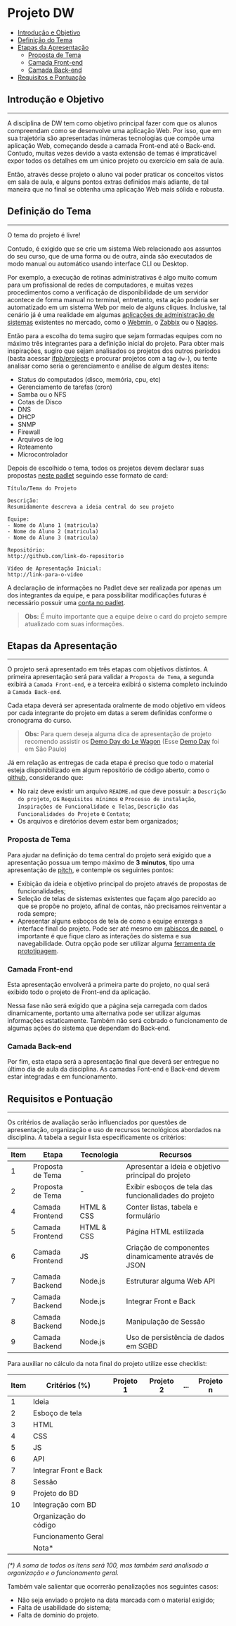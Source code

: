 # Projeto DW

  - [Introdução e Objetivo](#introdução-e-objetivo)
  - [Definição do Tema](#definição-do-tema)
  - [Etapas da Apresentação](#etapas-da-apresentação)
    - [Proposta de Tema](#proposta-de-tema)
    - [Camada Front-end](#camada-front-end)
    - [Camada Back-end](#camada-back-end)
  - [Requisitos e Pontuação](#requisitos-e-pontuação)

## Introdução e Objetivo

---

A disciplina de DW tem como objetivo principal fazer com que os alunos compreendam como se desenvolve uma aplicação Web. Por isso, que em sua trajetória são apresentadas inúmeras tecnologias que compõe uma aplicação Web, começando desde a camada Front-end até o Back-end. Contudo, muitas vezes devido a vasta extensão de temas é impraticável expor todos os detalhes em um único projeto ou exercício em sala de aula.

Então, através desse projeto o aluno vai poder praticar os conceitos vistos em sala de aula, e alguns pontos extras definidos mais adiante, de tal maneira que no final se obtenha uma aplicação Web mais sólida e robusta.

## Definição do Tema

---

O tema do projeto é livre!

Contudo, é exigido que se crie um sistema Web relacionado aos assuntos do seu curso, que de uma forma ou de outra, ainda são executados de modo manual ou automático usando interface CLI ou Desktop.

Por exemplo, a execução de rotinas administrativas é algo muito comum para um profissional de redes de computadores, e muitas vezes procedimentos como a verificação de disponibilidade de um servidor acontece de forma manual no terminal, entretanto, esta ação poderia ser automatizado em um sistema Web por meio de alguns cliques. Inclusive, tal cenário já é uma realidade em algumas [aplicações de administração de sistemas](https://github.com/n1trux/awesome-sysadmin) existentes no mercado, como o [Webmin](http://www.webmin.com/), o [Zabbix](http://www.zabbix.com/) ou o [Nagios](https://www.nagios.org/).

Então para a escolha do tema sugiro que sejam formadas equipes com no máximo três integrantes para a definição inicial do projeto. Para obter mais inspirações, sugiro que sejam analisados os projetos dos outros períodos (basta acessar [ifpb/projects](https://ifpb.github.io/projects/) e procurar projetos com a tag `dw-`), ou tente analisar como seria o gerenciamento e análise de algum destes itens:

- Status do computados (disco, memória, cpu, etc)
- Gerenciamento de tarefas (cron)
- Samba ou o NFS
- Cotas de Disco
- DNS
- DHCP
- SNMP
- Firewall
- Arquivos de log
- Roteamento
- Microcontrolador

Depois de escolhido o tema, todos os projetos devem declarar suas propostas [neste padlet](https://padlet.com/lucachaves/projetodw20202) seguindo esse formato de card:

```
Título/Tema do Projeto

Descrição:
Resumidamente descreva a ideia central do seu projeto

Equipe:
- Nome do Aluno 1 (matricula)
- Nome do Aluno 2 (matricula)
- Nome do Aluno 3 (matricula)

Repositório:
http://github.com/link-do-repositorio

Vídeo de Apresentação Inicial:
http://link-para-o-video
```

A declaração de informações no Padlet deve ser realizada por apenas um dos integrantes da equipe, e para possibilitar modificações futuras é necessário possuir uma [conta no padlet](https://padlet.com/referrals/lucachaves).

> **Obs:** É muito importante que a equipe deixe o card do projeto sempre atualizado com suas informações.

## Etapas da Apresentação

---

O projeto será apresentado em três etapas com objetivos distintos. A primeira apresentação será para validar a `Proposta de Tema`, a segunda exibirá a `Camada Front-end`, e a terceira exibirá o sistema completo incluindo a `Camada Back-end`.

Cada etapa deverá ser apresentada oralmente de modo objetivo em vídeos por cada integrante do projeto em datas a serem definidas conforme o cronograma do curso.

> **Obs:** Para quem deseja alguma dica de apresentação de projeto recomendo assistir os [Demo Day do Le Wagon](https://www.youtube.com/playlist?list=PLkbmdtbypn7R_BN6nFX-XZc7uDyMSxhye) (Esse [Demo Day](https://www.youtube.com/watch?v=nlC1OBVZuOg&list=PLkbmdtbypn7R_BN6nFX-XZc7uDyMSxhye&index=32) foi em São Paulo)

Já em relação as entregas de cada etapa é preciso que todo o material esteja disponibilizado em algum repositório de código aberto, como o [github](http://github.com/), considerando que:

- No raiz deve existir um arquivo `README.md` que deve possuir: a `Descrição do projeto`, os `Requisitos mínimos` e `Processo de instalação`, `Inspirações de Funcionalidade e Telas`, `Descrição das Funcionalidades do Projeto` e `Contato`;
- Os arquivos e diretórios devem estar bem organizados;

### Proposta de Tema

Para ajudar na definição do tema central do projeto será exigido que a apresentação possua um tempo máximo de **3 minutos**, tipo uma apresentação de [pitch](https://endeavor.org.br/dinheiro/como-elaborar-um-pitch-quase-perfeito/), e contemple os seguintes pontos:

- Exibição da ideia e objetivo principal do projeto através de propostas de funcionalidades;
- Seleção de telas de sistemas existentes que façam algo parecido ao que se propõe no projeto, afinal de contas, não precisamos reinventar a roda sempre;
- Apresentar alguns esboços de tela de como a equipe enxerga a interface final do projeto. Pode ser até mesmo em [rabiscos de papel](https://developers.google.com/web/fundamentals/design-and-ux/ux-basics/), o importante é que fique claro as interações do sistema e sua navegabilidade. Outra opção pode ser utilizar alguma [ferramenta de prototipagem](https://uxtools.co/tools/prototyping).

### Camada Front-end

Esta apresentação envolverá a primeira parte do projeto, no qual será exibido todo o projeto de Front-end da aplicação.

Nessa fase não será exigido que a página seja carregada com dados dinamicamente, portanto uma alternativa pode ser utilizar algumas informações estaticamente. Também não será cobrado o funcionamento de algumas ações do sistema que dependam do Back-end.

### Camada Back-end

Por fim, esta etapa será a apresentação final que deverá ser entregue no último dia de aula da disciplina. As camadas Font-end e Back-end devem estar integradas e em funcionamento.

## Requisitos e Pontuação

---

Os critérios de avaliação serão influenciados por questões de apresentação, organização e uso de recursos tecnológicos abordados na disciplina. A tabela a seguir lista especificamente os critérios:

| Item | Etapa            | Tecnologia | Recursos                                              |
| ---- | ---------------- | ---------- | ----------------------------------------------------- |
| 1    | Proposta de Tema | -          | Apresentar a ideia e objetivo principal do projeto    |
| 2    | Proposta de Tema | -          | Exibir esboços de tela das funcionalidades do projeto |
| 4    | Camada Frontend  | HTML & CSS | Conter listas, tabela e formulário                    |
| 5    | Camada Frontend  | HTML & CSS | Página HTML estilizada                                |
| 6    | Camada Frontend  | JS         | Criação de componentes dinamicamente através de JSON  |
| 7    | Camada Backend   | Node.js    | Estruturar alguma Web API                             |
| 7    | Camada Backend   | Node.js    | Integrar Front e Back                                 |
| 8    | Camada Backend   | Node.js    | Manipulação de Sessão                                 |
| 9    | Camada Backend   | Node.js    | Uso de persistência de dados em SGBD                  |

Para auxiliar no cálculo da nota final do projeto utilize esse checklist:

| Item | Critérios (%)         | Projeto 1 | Projeto 2 | ... | Projeto n |
| ---- | --------------------- | --------- | --------- | --- | --------- |
| 1    | Ideia                 |           |           |     |           |
| 2    | Esboço de tela        |           |           |     |           |
| 3    | HTML                  |           |           |     |           |
| 4    | CSS                   |           |           |     |           |
| 5    | JS                    |           |           |     |           |
| 6    | API                   |           |           |     |           |
| 7    | Integrar Front e Back |           |           |     |           |
| 8    | Sessão                |           |           |     |           |
| 9    | Projeto do BD         |           |           |     |           |
| 10   | Integração com BD     |           |           |     |           |
|      | Organização do código |           |           |     |           |
|      | Funcionamento Geral   |           |           |     |           |
|      | Nota\*                |           |           |     |           |

_(\*) A soma de todos os itens será 100, mas também será analisado a organização e o funcionamento geral._

Também vale salientar que ocorrerão penalizações nos seguintes casos:

- Não seja enviado o projeto na data marcada com o material exigido;
- Falta de usabilidade do sistema;
- Falta de domínio do projeto.
